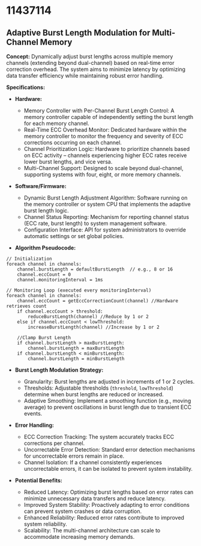 # 11437114

## Adaptive Burst Length Modulation for Multi-Channel Memory

**Concept:** Dynamically adjust burst lengths across multiple memory channels (extending beyond dual-channel) based on real-time error correction overhead. The system aims to minimize latency by optimizing data transfer efficiency while maintaining robust error handling.

**Specifications:**

*   **Hardware:**
    *   Memory Controller with Per-Channel Burst Length Control: A memory controller capable of independently setting the burst length for each memory channel.
    *   Real-Time ECC Overhead Monitor: Dedicated hardware within the memory controller to monitor the frequency and severity of ECC corrections occurring on each channel.
    *   Channel Prioritization Logic: Hardware to prioritize channels based on ECC activity – channels experiencing higher ECC rates receive lower burst lengths, and vice versa.
    *   Multi-Channel Support: Designed to scale beyond dual-channel, supporting systems with four, eight, or more memory channels.

*   **Software/Firmware:**
    *   Dynamic Burst Length Adjustment Algorithm: Software running on the memory controller or system CPU that implements the adaptive burst length logic.
    *   Channel Status Reporting: Mechanism for reporting channel status (ECC rate, burst length) to system management software.
    *   Configuration Interface: API for system administrators to override automatic settings or set global policies.

*   **Algorithm Pseudocode:**

```
// Initialization
foreach channel in channels:
    channel.burstLength = defaultBurstLength  // e.g., 8 or 16
    channel.eccCount = 0
    channel.monitoringInterval = 1ms

// Monitoring Loop (executed every monitoringInterval)
foreach channel in channels:
    channel.eccCount = getEccCorrectionCount(channel) //Hardware retrieves count
    if channel.eccCount > threshold:
        reduceBurstLength(channel) //Reduce by 1 or 2
    else if channel.eccCount < lowThreshold:
        increaseBurstLength(channel) //Increase by 1 or 2
    
    //Clamp Burst Length
    if channel.burstLength > maxBurstLength:
        channel.burstLength = maxBurstLength
    if channel.burstLength < minBurstLength:
        channel.burstLength = minBurstLength
```

*   **Burst Length Modulation Strategy:**
    *   Granularity: Burst lengths are adjusted in increments of 1 or 2 cycles.
    *   Thresholds: Adjustable thresholds (`threshold`, `lowThreshold`) determine when burst lengths are reduced or increased.
    *   Adaptive Smoothing: Implement a smoothing function (e.g., moving average) to prevent oscillations in burst length due to transient ECC events.

*   **Error Handling:**
    *   ECC Correction Tracking: The system accurately tracks ECC corrections per channel.
    *   Uncorrectable Error Detection: Standard error detection mechanisms for uncorrectable errors remain in place.
    *   Channel Isolation: If a channel consistently experiences uncorrectable errors, it can be isolated to prevent system instability.

*   **Potential Benefits:**

    *   Reduced Latency: Optimizing burst lengths based on error rates can minimize unnecessary data transfers and reduce latency.
    *   Improved System Stability: Proactively adapting to error conditions can prevent system crashes or data corruption.
    *   Enhanced Reliability: Reduced error rates contribute to improved system reliability.
    *   Scalability: The multi-channel architecture can scale to accommodate increasing memory demands.